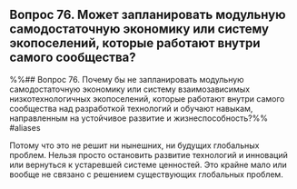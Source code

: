 ## Вопрос 76. Может запланировать модульную самодостаточную экономику или систему экопоселений, которые работают внутри самого сообщества?

%%## Вопрос 76. Почему бы не запланировать модульную самодостаточную экономику или систему взаимозависимых низкотехнологичных экопоселений, которые работают внутри самого сообщества над разработкой технологий и обучают навыкам, направленным на устойчивое развитие и жизнеспособность?%% #aliases 

Потому что это не решит ни нынешних, ни будущих глобальных проблем. Нельзя просто остановить развитие технологий и инноваций или вернуться к устаревшей системе ценностей. Это крайне мало или вообще не связано с решением существующих глобальных проблем.